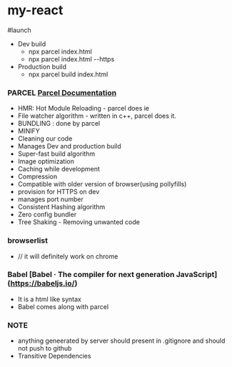 # my-react

#launch
- Dev build
  - npx parcel index.html
  - npx parcel index.html --https
- Production build
  - npx parcel build index.html

### PARCEL [Parcel Documentation](https://parceljs.org/docs/)
  - HMR: Hot Module Reloading - parcel does ie
  - File watcher algorithm - written in c++, parcel does it.
  - BUNDLING : done by parcel
  - MINIFY
  - Cleaning our code
  - Manages Dev and production build
  - Super-fast build algorithm
  - Image optimization
  - Caching while development
  - Compression
  - Compatible with older version of browser(using pollyfills)
  - provision for HTTPS on dev
  - manages port number
  - Consistent Hashing algorithm
  - Zero config bundler
  - Tree Shaking  - Removing unwanted code
### browserlist
  - // it will definitely work on chrome
### Babel [Babel · The compiler for next generation JavaScript] (https://babeljs.io/)
  - It is a html like syntax
  - Babel comes along with parcel
### NOTE
- anything geneerated by server should present in .gitignore and should not push to github
- Transitive Dependencies
